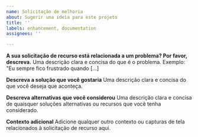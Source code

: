 ```yaml
---
name: Solicitação de melhoria
about: Sugerir uma ideia para este projeto
title: ''
labels: enhancement, documentation
assignees: ''

---
```


**A sua solicitação de recurso está relacionada a um problema? Por favor, descreva.**
Uma descrição clara e concisa do que é o problema. Exemplo: "Eu sempre fico frustrado quando [...]

**Descreva a solução que você gostaria**
Uma descrição clara e concisa do que você deseja que aconteça.

**Descreva alternativas que você considerou**
Uma descrição clara e concisa de quaisquer soluções alternativas ou recursos que você tenha considerado.

**Contexto adicional**
Adicione qualquer outro contexto ou capturas de tela relacionados à solicitação de recurso aqui.

